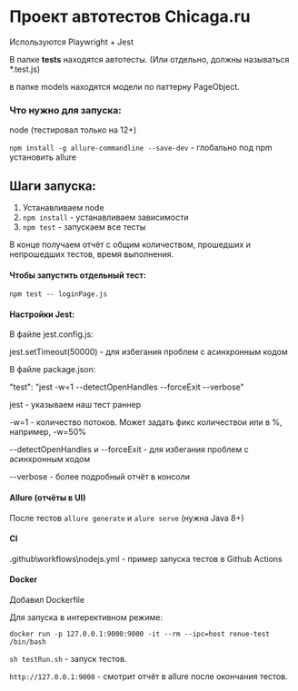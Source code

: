 # Проект автотестов Chicaga.ru

Используются Playwright + Jest

В папке **tests** находятся автотесты. (Или отдельно, должны называться \*.test.js)

в папке models находятся модели по паттерну PageObject.

### Что нужно для запуска:

node (тестировал только на 12+)

`npm install -g allure-commandline --save-dev` - глобально под npm установить allure

## Шаги запуска:

1. Устанавливаем node
2. `npm install` - устанавливаем зависимости
3. `npm test` - запускаем все тесты

В конце получаем отчёт с общим количеством, прошедших и непрошедших тестов, время выполнения.

#### Чтобы запустить отдельный тест:

`npm test -- loginPage.js`

#### Настройки Jest:

В файле jest.config.js:

jest.setTimeout(50000) - для избегания проблем с асинхронным кодом

В файле package.json:

"test": "jest -w=1 --detectOpenHandles --forceExit --verbose"

jest - указываем наш тест раннер

-w=1 - количество потоков. Может задать фикс количествои или в %, например, -w=50%

--detectOpenHandles и --forceExit - для избегания проблем с асинхронным кодом

--verbose - более подробный отчёт в консоли

#### Allure (отчёты в UI)

После тестов `allure generate` и `alure serve` (нужна Java 8+)

#### CI

.github\workflows\nodejs.yml - пример запуска тестов в Github Actions

#### Docker

Добавил Dockerfile

Для запуска в интерективном режиме:

`docker run -p 127.0.0.1:9000:9000 -it --rm --ipc=host renue-test /bin/bash`

`sh testRun.sh` - запуск тестов.

`http://127.0.0.1:9000` - смотрит отчёт в allure после окончания тестов.
